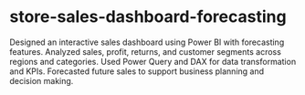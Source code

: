 # store-sales-dashboard-forecasting
Designed an interactive sales dashboard using Power BI with forecasting features. Analyzed sales, profit, returns, and customer segments across regions and categories. Used Power Query and DAX for data transformation and KPIs. Forecasted future sales to support business planning and decision making.
